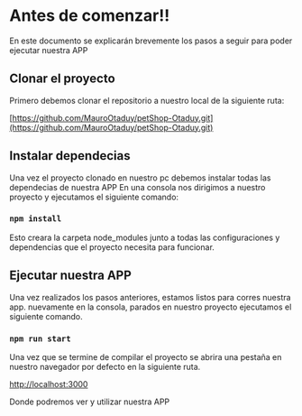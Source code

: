 # Antes de comenzar!!

En este documento se explicarán brevemente los pasos a seguir para poder ejecutar nuestra APP

## Clonar el proyecto

Primero debemos clonar el repositorio a nuestro local de la siguiente ruta:

[https://github.com/MauroOtaduy/petShop-Otaduy.git](https://github.com/MauroOtaduy/petShop-Otaduy.git)

## Instalar dependecias

Una vez el proyecto clonado en nuestro pc debemos instalar todas las dependecias de nuestra APP
En una consola nos dirigimos a nuestro proyecto y ejecutamos el siguiente comando:

### `npm install`

Esto creara la carpeta node_modules junto a todas las configuraciones y dependencias que el proyecto necesita para funcionar.

## Ejecutar nuestra APP

Una vez realizados los pasos anteriores, estamos listos para corres nuestra app.
nuevamente en la consola, parados en nuestro proyecto ejecutamos el siguiente comando.

### `npm run start`

Una vez que se termine de compilar el proyecto se abrira una pestaña en nuestro navegador por defecto en la siguiente ruta.

[http://localhost:3000](http://localhost:3000)

Donde podremos ver y utilizar nuestra APP
